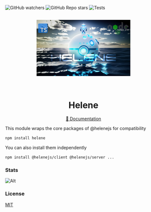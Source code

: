 ![GitHub watchers](https://img.shields.io/github/watchers/leonardoventurini/helene?style=social)
![GitHub Repo stars](https://img.shields.io/github/stars/leonardoventurini/helene?style=social)
![Tests](https://github.com/leonardoventurini/helene/actions/workflows/test.yml/badge.svg)

<div align="center">
	<br>
	<div>
		<img src="https://raw.githubusercontent.com/leonardoventurini/helene/main/assets/ocean-sphere-header.jpg" width='60%' alt='Helene'>
	</div>
	<br>
	<br>
  <h1>
    Helene
  </h1>
  <p>
    <a href="https://helene.techster.tech" target="_blank">📘 Documentation</a>
  </p>
</div>

This module wraps the core packages of @helenejs for compatibility

```bash
npm install helene
```

You can also install them independently

```bash
npm install @helenejs/client @helenejs/server ...
```

### Stats

![Alt](https://repobeats.axiom.co/api/embed/2a323b2903ef389fb1e55b4b49b97a7d455640bb.svg "Repobeats analytics image")

### License

[MIT](LICENSE)
